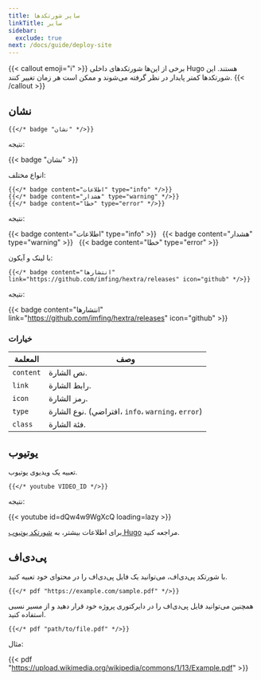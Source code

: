 ```yaml
---
title: سایر شورتکدها
linkTitle: سایر
sidebar:
  exclude: true
next: /docs/guide/deploy-site
---
```


{{< callout emoji="ℹ️" >}}
  برخی از این‌ها شورتکدهای داخلی Hugo هستند.
  این شورتکدها کمتر پایدار در نظر گرفته می‌شوند و ممکن است هر زمان تغییر کنند.
{{< /callout >}}

## نشان

```
{{</* badge "نشان" */>}}
```

نتیجه:

{{< badge "نشان" >}}

انواع مختلف:

```
{{</* badge content="اطلاعات" type="info" */>}}
{{</* badge content="هشدار" type="warning" */>}}
{{</* badge content="خطا" type="error" */>}}
```

نتیجه:

{{< badge content="اطلاعات" type="info" >}} &nbsp;
{{< badge content="هشدار" type="warning" >}} &nbsp;
{{< badge content="خطا" type="error" >}}

با لینک و آیکون:

```
{{</* badge content="انتشارها" link="https://github.com/imfing/hextra/releases" icon="github" */>}}
```

نتیجه:

{{< badge content="انتشارها" link="https://github.com/imfing/hextra/releases" icon="github" >}}

### خيارات

| المعلمة   | وصف                                               |
|-----------|---------------------------------------------------|
| `content` | نص الشارة.                                        |
| `link`    | رابط الشارة.                                      |
| `icon`    | رمز الشارة.                                       |
| `type`    | نوع الشارة. (افتراضي، `info`، `warning`، `error`) |
| `class`   | فئة الشارة.                                       |

## یوتیوب

تعبیه یک ویدیوی یوتیوب.

```
{{</* youtube VIDEO_ID */>}}
```

نتیجه:

{{< youtube id=dQw4w9WgXcQ loading=lazy >}}

برای اطلاعات بیشتر، به [شورتکد یوتیوب Hugo](https://gohugo.io/content-management/shortcodes/#youtube) مراجعه کنید.

## پی‌دی‌اف

با شورتکد پی‌دی‌اف، می‌توانید یک فایل پی‌دی‌اف را در محتوای خود تعبیه کنید.

```
{{</* pdf "https://example.com/sample.pdf" */>}}
```

همچنین می‌توانید فایل پی‌دی‌اف را در دایرکتوری پروژه خود قرار دهید و از مسیر نسبی استفاده کنید.

```
{{</* pdf "path/to/file.pdf" */>}}
```

مثال:

{{< pdf "https://upload.wikimedia.org/wikipedia/commons/1/13/Example.pdf" >}}